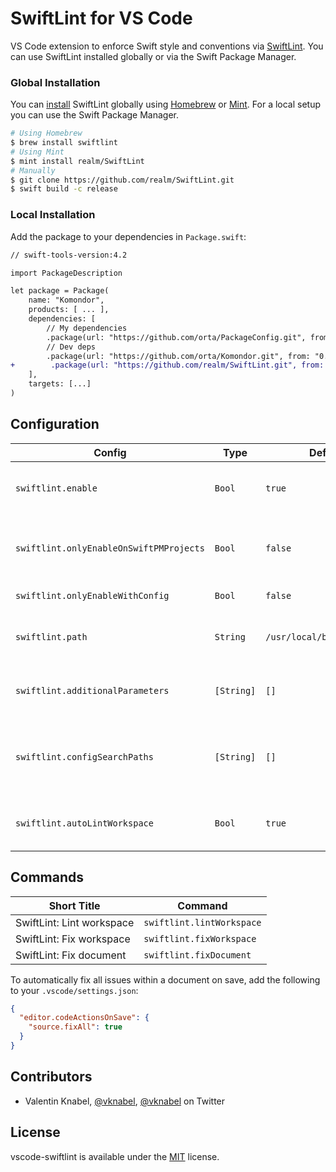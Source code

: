 # SwiftLint for VS Code

VS Code extension to enforce Swift style and conventions via [SwiftLint](https://github.com/realm/SwiftLint). You can use SwiftLint installed globally or via the Swift Package Manager.

### Global Installation

You can [install](https://github.com/realm/SwiftLint#installation) SwiftLint globally using [Homebrew](http://brew.sh/) or [Mint](https://github.com/yonaskolb/Mint). For a local setup you can use the Swift Package Manager.

```bash
# Using Homebrew
$ brew install swiftlint
# Using Mint
$ mint install realm/SwiftLint
# Manually
$ git clone https://github.com/realm/SwiftLint.git
$ swift build -c release
```

### Local Installation

Add the package to your dependencies in `Package.swift`:

```diff
// swift-tools-version:4.2

import PackageDescription

let package = Package(
    name: "Komondor",
    products: [ ... ],
    dependencies: [
        // My dependencies
        .package(url: "https://github.com/orta/PackageConfig.git", from: "0.0.1"),
        // Dev deps
        .package(url: "https://github.com/orta/Komondor.git", from: "0.0.1"),
+        .package(url: "https://github.com/realm/SwiftLint.git", from: "0.37.0"),
    ],
    targets: [...]
)
```

## Configuration

| Config                                  | Type       | Default                    | Description                                                                                                                             |
| --------------------------------------- | ---------- | -------------------------- | --------------------------------------------------------------------------------------------------------------------------------------- |
| `swiftlint.enable`                      | `Bool`     | `true`                     | Whether SwiftLint should actually do something.                                                                                         |
| `swiftlint.onlyEnableOnSwiftPMProjects` | `Bool`     | `false`                    | Requires and uses a SwiftLint as SwiftPM dependency.                                                                                    |
| `swiftlint.onlyEnableWithConfig`        | `Bool`     | `false`                    | Only lint if config present.                                                                                                            |
| `swiftlint.path`                        | `String`   | `/usr/local/bin/swiftlint` | The location of the globally installed SwiftLint.                                                                                       |
| `swiftlint.additionalParameters`        | `[String]` | `[]`                       | Additional parameters to pass to SwiftLint.                                                                                             |
| `swiftlint.configSearchPaths`           | `[String]` | `[]`                       | Possible paths for SwiftLint config. _This disables [nested configurations](https://github.com/realm/SwiftLint#nested-configurations)!_ |
| `swiftlint.autoLintWorkspace`           | `Bool`     | `true`                     | Automatically lint the whole project right after start.                                                                                 |

## Commands

| Short Title               | Command                   |
| ------------------------- | ------------------------- |
| SwiftLint: Lint workspace | `swiftlint.lintWorkspace` |
| SwiftLint: Fix workspace  | `swiftlint.fixWorkspace`  |
| SwiftLint: Fix document   | `swiftlint.fixDocument`   |

To automatically fix all issues within a document on save, add the following to your `.vscode/settings.json`:

```json
{
  "editor.codeActionsOnSave": {
    "source.fixAll": true
  }
}
```

## Contributors

- Valentin Knabel, [@vknabel](https://github.com/vknabel), [@vknabel](https://twitter.com/vknabel) on Twitter

## License

vscode-swiftlint is available under the [MIT](./LICENSE) license.
